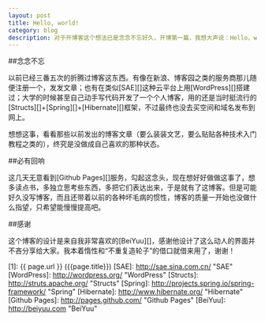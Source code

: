 ```yaml
---
layout: post
title: Hello, world!
category: blog
description: 对于开博客这个想法已是念念不忘好久，开博第一篇，我想大声说：Hello，world!
---
```


##念念不忘

以前已经三番五次的折腾过博客这东西。有像在新浪、博客园之类的服务商那儿随便注册一个，发发文章；也有在类似[SAE][]这种云平台上用[WordPress][]搭建过；大学的时候甚至自己动手写代码开发了一个个人博客，用的还是当时挺流行的[Structs][]+[Spring][]+[Hibernate][]框架，不过最终也没去买空间和域名发布到网上。

想想这事，看看那些以前发出的博客文章（要么装装文艺，要么贴贴各种技术入门教程之类的），终究是没做成自己喜欢的那种状态。

##必有回响

这几天无意看到[Github Pages][]服务，勾起这念头，现在想好好做做这事了，想多读点书，多独立思考些东西，多把它们表达出来，于是就有了这博客。但是可能好久没写博客，而且还带着以前的各种坏毛病的惯性，博客的质量一开始也没做什么指望，只希望能慢慢提高吧。

##感谢

这个博客的设计是来自我非常喜欢的[BeiYuu][]，感谢他设计了这么动人的界面并不吝分享给大家。我本着惰性和“不重复造轮子”的借口就借来用了，谢谢！


[SamirChen]: http://www.samirchen.com "SamirChen"
[1]: {{ page.url }} ({{page.title}})
[SAE]: http://sae.sina.com.cn/ "SAE"
[WordPress]: http://wordpress.org/ "WordPress"
[Structs]: http://struts.apache.org/ "Structs"
[Spring]: http://projects.spring.io/spring-framework/ "Spring"
[Hibernate]: http://www.hibernate.org/ "Hibernate"
[Github Pages]: http://pages.github.com/ "Github Pages"
[BeiYuu]: http://beiyuu.com	 "BeiYuu"
